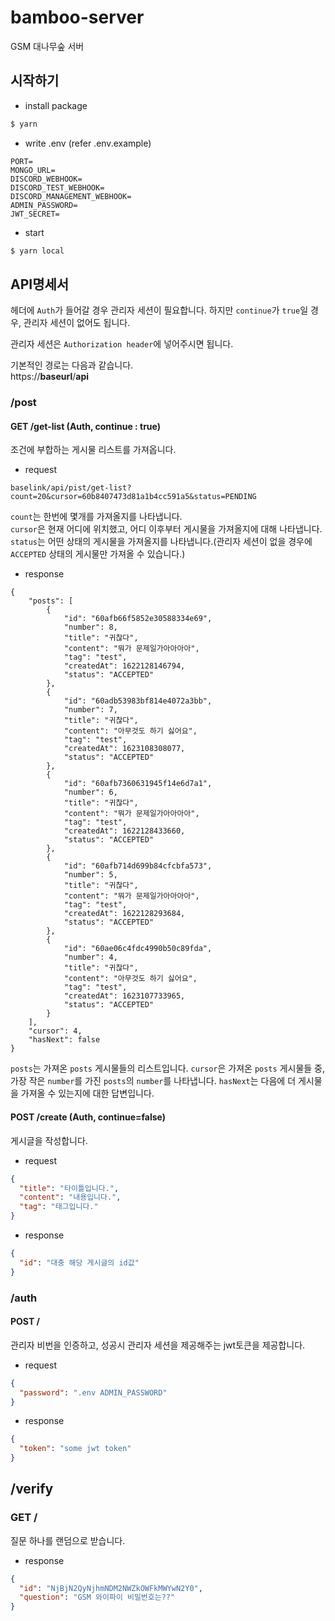 # bamboo-server

GSM 대나무숲 서버

## 시작하기

- install package

```sh
$ yarn
```

- write .env (refer .env.example)

```env
PORT=
MONGO_URL=
DISCORD_WEBHOOK=
DISCORD_TEST_WEBHOOK=
DISCORD_MANAGEMENT_WEBHOOK=
ADMIN_PASSWORD=
JWT_SECRET=
```

- start

```sh
$ yarn local
```

## API명세서

헤더에 `Auth`가 들어갈 경우 관리자 세션이 필요합니다.
하지만 `continue`가 `true`일 경우, 관리자 세션이 없어도 됩니다.

관리자 세션은 `Authorization header`에 넣어주시면 됩니다.

기본적인 경로는 다음과 같습니다.  
https://**baseurl**/**api**

### /post

#### GET /get-list (Auth, continue : true)

조건에 부합하는 게시물 리스트를 가져옵니다.

- request

```uri
baselink/api/pist/get-list?count=20&cursor=60b8407473d81a1b4cc591a5&status=PENDING
```

`count`는 한번에 몇개를 가져올지를 나타냅니다.  
`cursor`은 현재 어디에 위치했고, 어디 이후부터 게시물을 가져올지에 대해 나타냅니다.  
`status`는 어떤 상태의 게시물을 가져올지를 나타냅니다.(관리자 세션이 없을 경우에 `ACCEPTED` 상태의 게시물만 가져올 수 있습니다.)

- response

```
{
    "posts": [
        {
            "id": "60afb66f5852e30588334e69",
            "number": 8,
            "title": "귀찮다",
            "content": "뭐가 문제일가아아아아",
            "tag": "test",
            "createdAt": 1622128146794,
            "status": "ACCEPTED"
        },
        {
            "id": "60adb53983bf814e4072a3bb",
            "number": 7,
            "title": "귀찮다",
            "content": "아무것도 하기 싫어요",
            "tag": "test",
            "createdAt": 1623108308077,
            "status": "ACCEPTED"
        },
        {
            "id": "60afb7360631945f14e6d7a1",
            "number": 6,
            "title": "귀찮다",
            "content": "뭐가 문제일가아아아아",
            "tag": "test",
            "createdAt": 1622128433660,
            "status": "ACCEPTED"
        },
        {
            "id": "60afb714d699b84cfcbfa573",
            "number": 5,
            "title": "귀찮다",
            "content": "뭐가 문제일가아아아아",
            "tag": "test",
            "createdAt": 1622128293684,
            "status": "ACCEPTED"
        },
        {
            "id": "60ae06c4fdc4990b50c89fda",
            "number": 4,
            "title": "귀찮다",
            "content": "아무것도 하기 싫어요",
            "tag": "test",
            "createdAt": 1623107733965,
            "status": "ACCEPTED"
        }
    ],
    "cursor": 4,
    "hasNext": false
}
```

`posts`는 가져온 `posts` 게시물들의 리스트입니다.
`cursor`은 가져온 `posts` 게시물들 중, 가장 작은 `number`를 가진 `posts`의 `number`를 나타냅니다.
`hasNext`는 다음에 더 게시물을 가져올 수 있는지에 대한 답변입니다.

#### POST /create (Auth, continue=false)

게시글을 작성합니다.

- request

```json
{
  "title": "타이틀입니다.",
  "content": "내용입니다.",
  "tag": "태그입니다."
}
```

- response

```json
{
  "id": "대충 해당 게시글의 id값"
}
```

### /auth

#### POST /

관리자 비번을 인증하고, 성공시 관리자 세션을 제공해주는 jwt토큰을 제공합니다.

- request

```json
{
  "password": ".env ADMIN_PASSWORD"
}
```

- response

```json
{
  "token": "some jwt token"
}
```

## /verify

### GET /

질문 하나를 랜덤으로 받습니다.

- response

```json
{
  "id": "NjBjN2QyNjhmNDM2NWZkOWFkMWYwN2Y0",
  "question": "GSM 와이파이 비밀번호는??"
}
```
